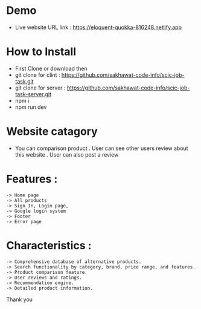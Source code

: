 # Demo

-  Live website URL link : https://eloquent-quokka-816248.netlify.app

# How to Install

-  First Clone or download then
-  git clone for clint : https://github.com/sakhawat-code-info/scic-job-task.git
-  git clone for server : https://github.com/sakhawat-code-info/scic-job-task-server.git
-  npm i
-  npm run dev

# Website catagory

-  You can comparison product
   . User can see other users review about this website
   . User can also post a review

# Features :

    -> Home page
    -> All products
    -> Sign In, Login page,
    -> Google login system
    -> Footer
    -> Error page

# Characteristics :

    -> Comprehensive database of alternative products.
    -> Search functionality by category, brand, price range, and features.
    -> Product comparison feature.
    -> User reviews and ratings.
    -> Recommendation engine.
    -> Detailed product information.

Thank you
